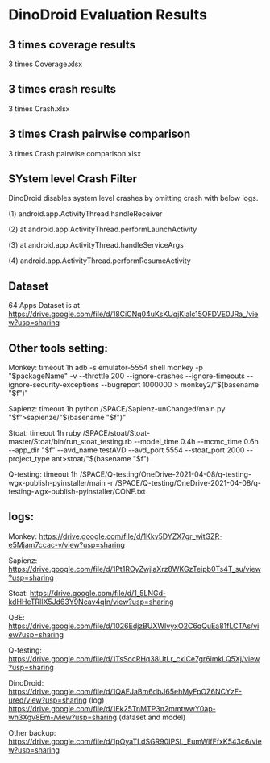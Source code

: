 # DinoDroid Evaluation Results


## 3 times coverage results

3 times Coverage.xlsx

## 3 times crash results

3 times Crash.xlsx

## 3 times Crash pairwise comparison

3 times Crash pairwise comparison.xlsx

## SYstem level Crash Filter

DinoDroid disables system level crashes by omitting crash with below logs.

(1) android.app.ActivityThread.handleReceiver

(2) at android.app.ActivityThread.performLaunchActivity

(3) at android.app.ActivityThread.handleServiceArgs

(4) android.app.ActivityThread.performResumeActivity

## Dataset

64 Apps Dataset is at https://drive.google.com/file/d/18CiCNq04uKsKUqjKialc15OFDVE0JRa_/view?usp=sharing

## Other tools setting:

Monkey:
timeout 1h adb -s emulator-5554 shell monkey -p "$packageName" -v --throttle 200 --ignore-crashes --ignore-timeouts --ignore-security-exceptions --bugreport 1000000 > monkey2/"$(basename "$f")"

Sapienz:
timeout 1h python /SPACE/Sapienz-unChanged/main.py "$f">sapienze/"$(basename "$f")"

Stoat:
timeout 1h ruby /SPACE/stoat/Stoat-master/Stoat/bin/run_stoat_testing.rb --model_time 0.4h --mcmc_time 0.6h --app_dir "$f" --avd_name testAVD --avd_port 5554 --stoat_port 2000 --project_type ant>stoat/"$(basename "$f")

Q-testing:
timeout 1h /SPACE/Q-testing/OneDrive-2021-04-08/q-testing-wgx-publish-pyinstaller/main -r /SPACE/Q-testing/OneDrive-2021-04-08/q-testing-wgx-publish-pyinstaller/CONF.txt

## logs:

Monkey:
https://drive.google.com/file/d/1Kkv5DYZX7gr_witGZR-e5Mjam7ccac-v/view?usp=sharing

Sapienz:
https://drive.google.com/file/d/1Pt1ROyZwjlaXrz8WKGzTeipb0Ts4T_su/view?usp=sharing

Stoat:
https://drive.google.com/file/d/1_5LNGd-kdHHeTRllX5Jd63Y9Ncav4qIn/view?usp=sharing

QBE:
https://drive.google.com/file/d/1026EdjzBUXWIvyxO2C6qQuEa81fLCTAs/view?usp=sharing

Q-testing:
https://drive.google.com/file/d/1TsSocRHq38UtLr_cxICe7gr6imkLQ5Xj/view?usp=sharing

DinoDroid:
https://drive.google.com/file/d/1QAEJaBm6dbJ65ehMyFpOZ6NCYzF-ured/view?usp=sharing     (log)
https://drive.google.com/file/d/1Ek25TnMTP3n2mmtwwY0ap-wh3Xgv8Em-/view?usp=sharing    (dataset and model)
 
Other backup:
https://drive.google.com/file/d/1pOyaTLdSGR90IPSL_EumWlfFfxK543c6/view?usp=sharing
